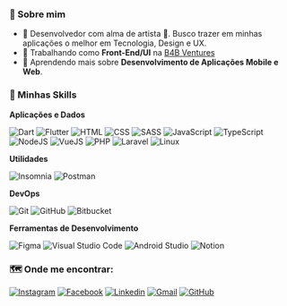 
<h3> 👱 Sobre mim </h3>

- 🤔 Desenvolvedor com alma de artista 🎨. Busco trazer em minhas aplicações o melhor em Tecnologia, Design e UX.
- 💼 Trabalhando como **Front-End/UI** na <a href="https://www.b4b.ventures/">B4B Ventures</a>
- 🌱 Aprendendo mais sobre **Desenvolvimento de Aplicações Mobile e Web**.

<h3> 🤹 Minhas Skills </h3>

**Aplicações e Dados**
  
  ![Dart](https://img.shields.io/badge/-Dart-333333?style=flat&logo=Dart&logoColor=0175C2)
  ![Flutter](https://img.shields.io/badge/-Flutter-333333?style=flat&logo=Flutter&logoColor=45D1FD)
  ![HTML](https://img.shields.io/badge/-HTML-333333?style=flat&logo=HTML5&logoColor=E34F26)
  ![CSS](https://img.shields.io/badge/-CSS-333333?style=flat&logo=CSS3&logoColor=1572B6)
  ![SASS](https://img.shields.io/badge/-SASS-333333?style=flat&logo=SASS&logoColor=CC6699)
  ![JavaScript](https://img.shields.io/badge/-JavaScript-333333?style=flat&logo=Javascript&logoColor=F7DF1E)
  ![TypeScript](https://img.shields.io/badge/-TypeScript-333333?style=flat&logo=Typescript&logoColor=3178C6)
  ![NodeJS](https://img.shields.io/badge/-NodeJS-333333?style=flat&logo=Node.Js&logoColor=339933)
  ![VueJS](https://img.shields.io/badge/-VueJS-333333?style=flat&logo=Vue.Js&logoColor=4FC08D)
  ![PHP](https://img.shields.io/badge/-PHP-333333?style=flat&logo=PHP&logoColor=777BB4)
  ![Laravel](https://img.shields.io/badge/-Laravel-333333?style=flat&logo=Laravel&logoColor=FF2D20)
  ![Linux](https://img.shields.io/badge/-Linux-333333?style=flat&logo=Linux&logoColor=FCC624)

**Utilidades**

  ![Insomnia](https://img.shields.io/badge/-Insomnia-333333?style=flat&logo=Insomnia&logoColor=5849BE)
  ![Postman](https://img.shields.io/badge/-Postman-333333?style=flat&logo=Postman&logoColor=FF6C37)

**DevOps**

  ![Git](https://img.shields.io/badge/-Git-333333?style=flat&logo=git&logoColor=F05032)
  ![GitHub](https://img.shields.io/badge/-GitHub-333333?style=flat&logo=github&logoColor=FFFFFF)
  ![Bitbucket](https://img.shields.io/badge/-Bitbucket-333333?style=flat&logo=bitbucket&logoColor=0052CC)

**Ferramentas de Desenvolvimento**

  ![Figma](https://img.shields.io/badge/-Figma-333333?style=flat&logo=Figma&logoColor=F24E1E)
  ![Visual Studio Code](https://img.shields.io/badge/-Visual%20Studio%20Code-333333?style=flat&logo=visual-studio-code&logoColor=007ACC)
  ![Android Studio](https://img.shields.io/badge/-Android%20Studio-333333?style=flat&logo=android-studio&logoColor=3DDC84)
  ![Notion](https://img.shields.io/badge/-Notion-333333?style=flat&logo=Notion&logoColor=FFFFFF)

<h3> 🗺️ Onde me encontrar: </h3> 

[![Instagram](https://img.shields.io/badge/-Instagram-333333?style=flat&logo=Instagram&logoColor=E4405F&link=https://www.instagram.com/santos._.bruno/)](https://www.instagram.com/santos._.bruno/)
[![Facebook](https://img.shields.io/badge/-Facebook-333333?style=flat&logo=Facebook&logoColor=1877F2&link=https://www.facebook.com/bruno.santos.90857901/)](https://www.facebook.com/bruno.santos.90857901/)
[![Linkedin](https://img.shields.io/badge/-LinkedIn-333333?style=flat&logo=Linkedin&logoColor=0A66C2&link=https://www.linkedin.com/in/bruno-santos-917558ba/)](https://www.linkedin.com/in/bruno-santos-917558ba/)
[![Gmail](https://img.shields.io/badge/-Email-333333?style=flat&logo=Gmail&logoColor=EA4335&link=mailto:bruno.dos1997@gmail.com)](mailto:bruno.dos1997@gmail.com)
[![GitHub]( https://img.shields.io/github/followers/brsHUnterX?label=Seguir&style=social)](https://github.com/brsHunterX)
